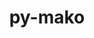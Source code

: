 ---
title: "py-mako"
layout: cache
categories: [package, develop-2023-09-17]
meta: {"versions": ["1.2.4"], "compilers": ["gcc@=11.1.0", "gcc@=7.3.1"], "oss": ["amzn2", "ubuntu20.04"], "platforms": ["linux"], "targets": ["aarch64", "neoverse_n1", "ppc64le", "x86_64_v3"], "stacks": ["aws-isc", "aws-isc-aarch64", "data-vis-sdk", "e4s", "e4s-power", "gpu-tests", "root"], "num_specs": 8, "num_specs_by_stack": {"root": 8, "aws-isc-aarch64": 2, "aws-isc": 1, "e4s-power": 1, "gpu-tests": 1, "e4s": 3, "data-vis-sdk": 1}}
spec_details: [{"hash": "bypi5zmpbjqaobqjrbkzh3zecgspxfew", "compiler": "gcc@=7.3.1", "versions": ["1.2.4"], "os": "amzn2", "platform": "linux", "target": "aarch64", "variants": ["build_system=python_pip"], "stacks": ["root", "aws-isc-aarch64"], "size": "-", "tarball": "https://binaries.spack.io/releases/develop-2023-09-17/build_cache/linux-amzn2-aarch64/gcc-7.3.1/py-mako-1.2.4/linux-amzn2-aarch64-gcc-7.3.1-py-mako-1.2.4-bypi5zmpbjqaobqjrbkzh3zecgspxfew.spack"}, {"hash": "fkm6eeoez64rkthiqhb3mrc3vxmka3ra", "compiler": "gcc@=7.3.1", "versions": ["1.2.4"], "os": "amzn2", "platform": "linux", "target": "neoverse_n1", "variants": ["build_system=python_pip"], "stacks": ["root", "aws-isc-aarch64"], "size": "-", "tarball": "https://binaries.spack.io/releases/develop-2023-09-17/build_cache/linux-amzn2-neoverse_n1/gcc-7.3.1/py-mako-1.2.4/linux-amzn2-neoverse_n1-gcc-7.3.1-py-mako-1.2.4-fkm6eeoez64rkthiqhb3mrc3vxmka3ra.spack"}, {"hash": "p7sx7ejf7zbdbgrnaggcmwieirer3qfb", "compiler": "gcc@=7.3.1", "versions": ["1.2.4"], "os": "amzn2", "platform": "linux", "target": "x86_64_v3", "variants": ["build_system=python_pip"], "stacks": ["aws-isc", "root"], "size": "-", "tarball": "https://binaries.spack.io/releases/develop-2023-09-17/build_cache/linux-amzn2-x86_64_v3/gcc-7.3.1/py-mako-1.2.4/linux-amzn2-x86_64_v3-gcc-7.3.1-py-mako-1.2.4-p7sx7ejf7zbdbgrnaggcmwieirer3qfb.spack"}, {"hash": "l64dgxjmacawvgsr2hhtbvfx34uoi6xg", "compiler": "gcc@=11.1.0", "versions": ["1.2.4"], "os": "ubuntu20.04", "platform": "linux", "target": "ppc64le", "variants": ["build_system=python_pip"], "stacks": ["root", "e4s-power"], "size": "-", "tarball": "https://binaries.spack.io/releases/develop-2023-09-17/build_cache/linux-ubuntu20.04-ppc64le/gcc-11.1.0/py-mako-1.2.4/linux-ubuntu20.04-ppc64le-gcc-11.1.0-py-mako-1.2.4-l64dgxjmacawvgsr2hhtbvfx34uoi6xg.spack"}, {"hash": "ylhxfc2ksct4xm2dsjwsbrz7wtikem7b", "compiler": "gcc@=11.1.0", "versions": ["1.2.4"], "os": "ubuntu20.04", "platform": "linux", "target": "x86_64_v3", "variants": ["build_system=python_pip"], "stacks": ["gpu-tests", "root", "e4s"], "size": "-", "tarball": "https://binaries.spack.io/releases/develop-2023-09-17/build_cache/linux-ubuntu20.04-x86_64_v3/gcc-11.1.0/py-mako-1.2.4/linux-ubuntu20.04-x86_64_v3-gcc-11.1.0-py-mako-1.2.4-ylhxfc2ksct4xm2dsjwsbrz7wtikem7b.spack"}, {"hash": "id275cviqk3m4uqhsuqa4kzbzlf5672y", "compiler": "gcc@=11.1.0", "versions": ["1.2.4"], "os": "ubuntu20.04", "platform": "linux", "target": "x86_64_v3", "variants": ["build_system=python_pip"], "stacks": ["root", "e4s"], "size": "-", "tarball": "https://binaries.spack.io/releases/develop-2023-09-17/build_cache/linux-ubuntu20.04-x86_64_v3/gcc-11.1.0/py-mako-1.2.4/linux-ubuntu20.04-x86_64_v3-gcc-11.1.0-py-mako-1.2.4-id275cviqk3m4uqhsuqa4kzbzlf5672y.spack"}, {"hash": "u2cxdid2tm2pu5vrthjpnpgxvp7qtck6", "compiler": "gcc@=11.1.0", "versions": ["1.2.4"], "os": "ubuntu20.04", "platform": "linux", "target": "x86_64_v3", "variants": ["build_system=python_pip"], "stacks": ["root", "data-vis-sdk"], "size": "-", "tarball": "https://binaries.spack.io/releases/develop-2023-09-17/build_cache/linux-ubuntu20.04-x86_64_v3/gcc-11.1.0/py-mako-1.2.4/linux-ubuntu20.04-x86_64_v3-gcc-11.1.0-py-mako-1.2.4-u2cxdid2tm2pu5vrthjpnpgxvp7qtck6.spack"}, {"hash": "ypk3f5wvfa5dg4woccaj2xc7baw7jqo4", "compiler": "gcc@=11.1.0", "versions": ["1.2.4"], "os": "ubuntu20.04", "platform": "linux", "target": "x86_64_v3", "variants": ["build_system=python_pip"], "stacks": ["root", "e4s"], "size": "-", "tarball": "https://binaries.spack.io/releases/develop-2023-09-17/build_cache/linux-ubuntu20.04-x86_64_v3/gcc-11.1.0/py-mako-1.2.4/linux-ubuntu20.04-x86_64_v3-gcc-11.1.0-py-mako-1.2.4-ypk3f5wvfa5dg4woccaj2xc7baw7jqo4.spack"}]
---